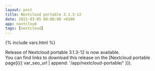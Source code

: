 ```yaml
---
layout: post
title: Nextcloud portable 3.1.3-12
date: 2021-03-05 00:08:00 +0100
app: nextcloud
tags: [nextcloud]
---
```

{% include vars.html %}

Release of Nextcloud portable 3.1.3-12 is now available.<br />
You can find links to download this release on the [Nextcloud portable page]({{ var_seo_url | append: '/app/nextcloud-portable/' }}).
